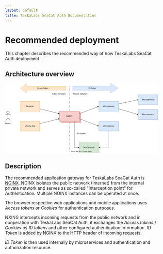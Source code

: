 ```yaml
---
layout: default
title: TeskaLabs SeaCat Auth Documentation
---
```


# Recommended deployment

This chapter describes the recommended way of how TeskaLabs SeaCat Auth deployment.


## Architecture overview

<img src="./teskalabs-seacat-auth-tokens.drawio.svg" alt="TeskaLabs SeaCat Auth: Diagram of the Recommended deployment architecture"/>


## Description

The recommended application gateway for TeskaLabs SeaCat Auth is [NGINX](https://www.nginx.com).
NGINX isolates the public network (Internet) from the internal private network and serves as so-called "interception point" for Authentication.
Multiple NGINX instances can be operated at once.

The browser respective web applications and mobile applications uses _Access tokens_ or _Cookies_ for authentication purposes.

NXING intercepts incoming requests from the public network and in cooperation with TeskaLabs SeaCat Auth, it exchanges the _Access tokens_ / _Cookies_ by _ID tokens_ and other configured authentication information.
_ID Token_ is added by NGINX to the HTTP header of incoming requests.

_ID Token_ is then used internally by microservices and authentication and authorization resource.

